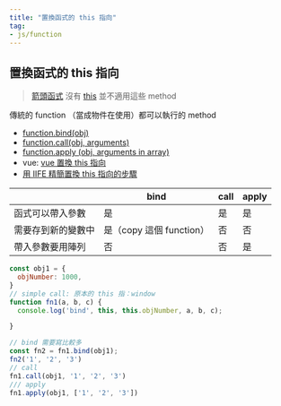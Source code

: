 ```yaml
---
title: "置換函式的 this 指向"
tag: 
- js/function
---
```

## 置換函式的 this 指向
>[箭頭函式](箭頭函式.md) 沒有 [this](this.md) 並不適用這些 method

傳統的 function （當成物件在使用）都可以執行的 method
- [function.bind(obj)](function.bind(obj).md)
- [function.call(obj, arguments)](function.call(obj,%20arguments).md)
- [function.apply (obj, arguments in array)](function.apply%20(obj,%20arguments%20in%20array).md)
- vue: [vue 置換 this 指向](vue%20置換%20this%20指向.md)
- [用 IIFE 精簡置換 this 指向的步驟](用%20IIFE%20精簡置換%20this%20指向的步驟.md)

|                    | bind | call | apply |
| ------------------ | ---- | ---- | ----- |
| 函式可以帶入參數   | 是   | 是   | 是    |
| 需要存到新的變數中 | 是（copy 這個 function）   | 否   | 否    |
| 帶入參數要用陣列   | 否   | 否   | 是    |

```js
const obj1 = {
  objNumber: 1000,
}
// simple call: 原本的 this 指：window
function fn1(a, b, c) {
  console.log('bind', this, this.objNumber, a, b, c);

}

// bind 需要寫比較多
const fn2 = fn1.bind(obj1);
fn2('1', '2', '3')
// call
fn1.call(obj1, '1', '2', '3')
/// apply
fn1.apply(obj1, ['1', '2', '3'])
```
